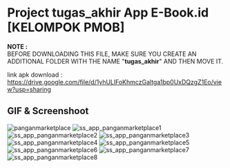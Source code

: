 # Project tugas_akhir App E-Book.id [KELOMPOK PMOB]

**NOTE :**\
BEFORE DOWNLOADING THIS FILE, MAKE SURE YOU CREATE AN ADDITIONAL FOLDER WITH THE NAME "**tugas_akhir**" AND THEN MOVE IT.

link apk download :\
https://drive.google.com/file/d/1yhULlFoKhmczGaltga1bp0UxDQzgZ1Eo/view?usp=sharing

## GIF & Screenshoot

![panganmarketplace](https://user-images.githubusercontent.com/54829600/168479216-53c7447a-772e-42df-9ca5-c7a0e83fcc48.gif)
![ss_app_panganmarketplace1](https://user-images.githubusercontent.com/54829600/168479192-0c29a274-e724-4ba0-bfa6-dd70ca720e39.jpg)
![ss_app_panganmarketplace2](https://user-images.githubusercontent.com/54829600/168479204-33474000-98fd-4d0c-a5a1-f368bd2b37f2.jpg)
![ss_app_panganmarketplace3](https://user-images.githubusercontent.com/54829600/168479202-62738725-956c-48e2-b232-e57a5b86a5b0.jpg)
![ss_app_panganmarketplace4](https://user-images.githubusercontent.com/54829600/168479201-682787bf-374d-4668-bd87-f02d01ae5343.jpg)
![ss_app_panganmarketplace5](https://user-images.githubusercontent.com/54829600/168479200-3bffff05-8944-4026-8a21-7f42361439ec.jpg)
![ss_app_panganmarketplace6](https://user-images.githubusercontent.com/54829600/168479198-2f55da5d-d250-4555-85f0-04094545f57b.jpg)
![ss_app_panganmarketplace7](https://user-images.githubusercontent.com/54829600/168479196-5933c1c1-886d-4c67-ad51-b0d08434a768.jpg)
![ss_app_panganmarketplace8](https://user-images.githubusercontent.com/54829600/168479194-b05f56be-0f70-4457-a477-ddfac371c4c7.jpg)
